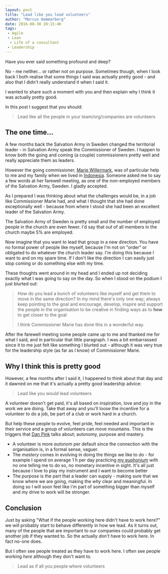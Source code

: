 ```yaml
---
layout: post
title: "Lead like you lead volunteers"
author: "Marcus Hammarberg"
date: 2016-08-30 20:15:40
tags:
 - Agile
 - Lean
  - Life of a consultant
 - Leadership
---
```


Have you ever said something profound and deep?

No - me neither… or rather not on purpose. Sometimes though, when I look back I both realise that some things I said was actually pretty good - and also that I didn't really understand it when I said it.

I wanted to share such a moment with you and then explain why I think it was actually pretty good.

In this post I suggest that you should:

> Lead like all the people in your team/org/companies are volunteers

<!-- excerpt-end -->

## The one time…

A few months back the Salvation Army in Sweden changed the territorial leader - in Salvation Army speak the Commissioner of Sweden. I happen to know both the going and coming (a couple) commissioners pretty well and really appreciate them as leaders.

However the going commissioner, [Marie Willermark](https://twitter.com/mariewillermark), was of particular help to me and my family when we lived in [Indonesia](http://www.marcusoft.net/tags/#Indonesia). Someone asked me to say a few words at her farewell meeting, as one of the non-employed members of the Salvation Army, Sweden. I gladly accepted.

As I prepared I was thinking about what the challenges would be, in a job like Commissioner Marie had, and what I thought that she had done exceptionally well - because from where I stood she had been an excellent leader of the Salvation Army.

The Salvation Army of Sweden is pretty small and the number of employed people in the church are even fewer. I'd say that out of all members in the church maybe 5% are employed.

Now imagine that you want to lead that group in a new direction. You have no formal power of people like myself, because I'm not on "order" or obligated to do whatever the church leader say. I'm doing this because I want to and on my spare time. If I don't like the direction I can easily just stop coming or do something else with my time.

These thoughts went around in my head and I ended up not deciding exactly what I was going to say on the day. So when I stood on the podium I just blurted out:

> How do you lead a bunch of volunteers like myself and get them to move in the same direction?
> In my mind there's only one way; always keep pointing to the goal and encourage, develop, inspire and support the people in the organisation to be creative in finding ways as to **how** to get closer to the goal
>
> I think Commissioner Marie has done this in a wonderful way.

After the farewell meeting some people came up to me and thanked me for what I said, and in particular that little paragraph. I was a bit embarrassed since it to me just felt like something I blurted out - although it was very true for the leadership style (as far as I know) of Commissioner Marie.

## Why I think this is pretty good

However, a few months after I said it, I happened to think about that day and it dawned on me that it's actually a pretty good leadership advice:

> Lead like you would lead volunteers

A volunteer doesn't get paid, it's all based on inspiration, love and joy in the work we are doing. Take that away and you'll loose the incentive for a volunteer to do a job, be part of a club or work hard in a church.

But help these people to evolve, feel pride, feel needed and important in their service and a group of volunteers can move mountains. This is the triggers that [Dan Pink](http://www.danpink.com/books/drive/) talks about; autonomy, purpose and mastery.

* A volunteer is more *autonom* per default since the connection with the organisation is, in a formal sense, vaguer.
* The *mastery* comes in evolving in doing the things we like to do - for example I spend on average 1 h per day practicing [my euphonium](https://www.wikiwand.com/en/Euphonium) with no one telling me to do so, no monetary incentive in sight. It's all just because I love to play my instrument and I want to become better
* The *purpose* is the part that a leader can supply - making sure that we know where we are going, making the *why* clear and meaningful. In doing so I will soon feel like i'm part of something bigger than myself and my drive to work will be stronger.

## Conclusion

Just by asking "What if the people working here didn't have to work here?" we will probably start to behave differently in how we lead. As it turns out, many of the people that are important to our companies could probably get another job if they wanted to. So the actually *don't* have to work here. In fact no-one does.

But I often see people treated as they have to work here. I often see people working *here* although they don't want to.

> Lead as if all you people where volunteers